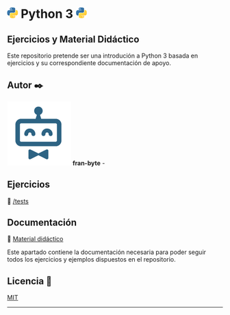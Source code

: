 # <img src="mdArchives/py.png"/> Python 3 <img src="mdArchives/py.png"/>
## Ejercicios y Material Didáctico

Este repositorio pretende ser una introdución a Python 3 basada en ejercicios y su correspondiente documentación de apoyo.
## Autor ✒️
<img src="mdArchives/logo.png"/> **fran-byte** -
## Ejercicios
:open_file_folder: [/tests](/tests)
## Documentación
:book: [Material didáctico](/documentation/mat.md)

Este apartado contiene la documentación necesaria para poder seguir todos los ejercicios y ejemplos dispuestos en el repositorio.
## Licencia 📄
[MIT](https://choosealicense.com/licenses/mit/)

---
